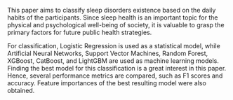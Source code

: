 This paper aims to classify sleep disorders existence based on the daily habits of the participants. Since 
sleep health is an important topic for the physical and psychological well-being of society, it is valuable to grasp the 
primary factors for future public health strategies. 

For classification, Logistic Regression is used as a statistical 
model, while Artificial Neural Networks, Support Vector Machines, Random Forest, XGBoost, CatBoost, and LightGBM 
are used as machine learning models. Finding the best model for this classification is a great interest in this paper. Hence, several 
performance metrics are compared, such as F1 scores and accuracy. Feature importances of the best resulting model were 
also obtained. 

